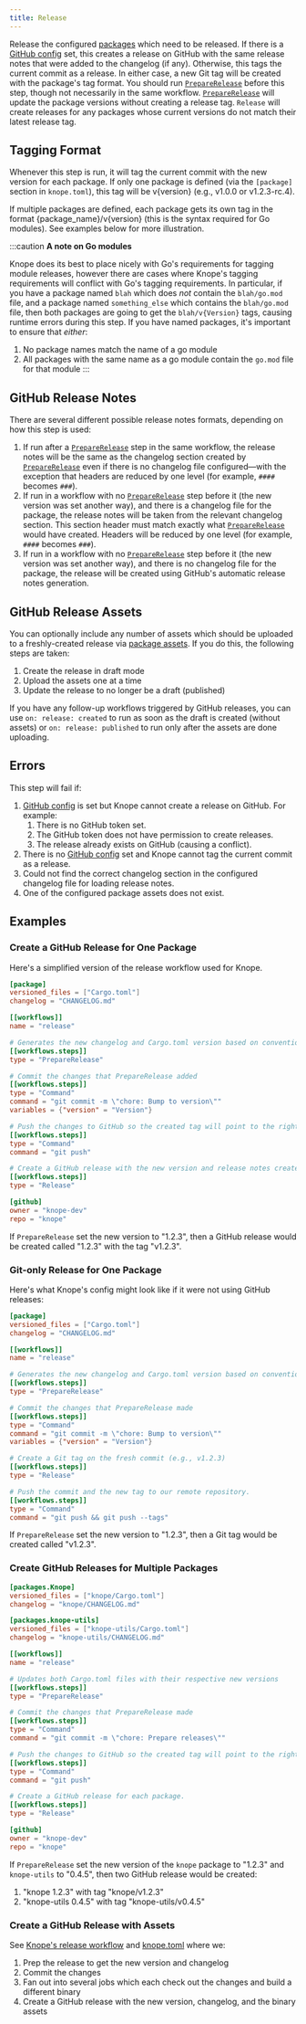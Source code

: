 ```yaml
---
title: Release
---
```


Release the configured [packages] which need to be released. If there is a [GitHub config] set, this creates a release on GitHub with the same release notes that were added to the changelog (if any). Otherwise, this tags the current commit as a release. In either case, a new Git tag will be created with the package's tag format. You should run [`PrepareRelease`] before this step, though not necessarily in the same workflow. [`PrepareRelease`] will update the package versions without creating a release tag. `Release` will create releases for any packages whose current versions do not match their latest release tag.

## Tagging Format

Whenever this step is run, it will tag the current commit with the new version for each package. If only one package is defined (via the `[package]` section in `knope.toml`), this tag will be v{version} (e.g., v1.0.0 or v1.2.3-rc.4).

If multiple packages are defined, each package gets its own tag in the format {package_name}/v{version} (this is the syntax required for Go modules). See examples below for more illustration.

:::caution
**A note on Go modules**

Knope does its best to place nicely with Go's requirements for tagging module releases, however there are cases where Knope's tagging requirements will conflict with Go's tagging requirements. In particular, if you have a package named `blah` which does _not_ contain the `blah/go.mod` file, and a package named `something_else` which contains the `blah/go.mod` file, then both packages are going to get the `blah/v{Version}` tags, causing runtime errors during this step. If you have named packages, it's important to ensure that _either_:

1. No package names match the name of a go module
2. All packages with the same name as a go module contain the `go.mod` file for that module
   :::

## GitHub Release Notes

There are several different possible release notes formats, depending on how this step is used:

1. If run after a [`PrepareRelease`] step in the same workflow, the release notes will be the same as the changelog section created by [`PrepareRelease`] even if there is no changelog file configured—with the exception that headers are reduced by one level (for example, `####` becomes `###`).
2. If run in a workflow with no [`PrepareRelease`] step before it (the new version was set another way), and there is a changelog file for the package, the release notes will be taken from the relevant changelog section. This section header must match exactly what [`PrepareRelease`] would have created. Headers will be reduced by one level (for example, `####` becomes `###`).
3. If run in a workflow with no [`PrepareRelease`] step before it (the new version was set another way), and there is no changelog file for the package, the release will be created using GitHub's automatic release notes generation.

## GitHub Release Assets

You can optionally include any number of assets which should be uploaded to a freshly-created release via [package assets]. If you do this, the following steps are taken:

1. Create the release in draft mode
2. Upload the assets one at a time
3. Update the release to no longer be a draft (published)

If you have any follow-up workflows triggered by GitHub releases, you can use `on: release: created` to run as soon as the draft is created (without assets) or `on: release: published` to run only after the assets are done uploading.

## Errors

This step will fail if:

1. [GitHub config] is set but Knope cannot create a release on GitHub. For example:
   1. There is no GitHub token set.
   2. The GitHub token does not have permission to create releases.
   3. The release already exists on GitHub (causing a conflict).
2. There is no [GitHub config] set and Knope cannot tag the current commit as a release.
3. Could not find the correct changelog section in the configured changelog file for loading release notes.
4. One of the configured package assets does not exist.

## Examples

### Create a GitHub Release for One Package

Here's a simplified version of the release workflow used for Knope.

```toml
[package]
versioned_files = ["Cargo.toml"]
changelog = "CHANGELOG.md"

[[workflows]]
name = "release"

# Generates the new changelog and Cargo.toml version based on conventional commits.
[[workflows.steps]]
type = "PrepareRelease"

# Commit the changes that PrepareRelease added
[[workflows.steps]]
type = "Command"
command = "git commit -m \"chore: Bump to version\""
variables = {"version" = "Version"}

# Push the changes to GitHub so the created tag will point to the right place.
[[workflows.steps]]
type = "Command"
command = "git push"

# Create a GitHub release with the new version and release notes created in PrepareRelease. Tag the commit just pushed with the new version.
[[workflows.steps]]
type = "Release"

[github]
owner = "knope-dev"
repo = "knope"
```

If `PrepareRelease` set the new version to "1.2.3", then a GitHub release would be created called "1.2.3" with the tag "v1.2.3".

### Git-only Release for One Package

Here's what Knope's config might look like if it were not using GitHub releases:

```toml
[package]
versioned_files = ["Cargo.toml"]
changelog = "CHANGELOG.md"

[[workflows]]
name = "release"

# Generates the new changelog and Cargo.toml version based on conventional commits.
[[workflows.steps]]
type = "PrepareRelease"

# Commit the changes that PrepareRelease made
[[workflows.steps]]
type = "Command"
command = "git commit -m \"chore: Bump to version\""
variables = {"version" = "Version"}

# Create a Git tag on the fresh commit (e.g., v1.2.3)
[[workflows.steps]]
type = "Release"

# Push the commit and the new tag to our remote repository.
[[workflows.steps]]
type = "Command"
command = "git push && git push --tags"
```

If `PrepareRelease` set the new version to "1.2.3", then a Git tag would be created called "v1.2.3".

### Create GitHub Releases for Multiple Packages

```toml
[packages.Knope]
versioned_files = ["knope/Cargo.toml"]
changelog = "knope/CHANGELOG.md"

[packages.knope-utils]
versioned_files = ["knope-utils/Cargo.toml"]
changelog = "knope-utils/CHANGELOG.md"

[[workflows]]
name = "release"

# Updates both Cargo.toml files with their respective new versions
[[workflows.steps]]
type = "PrepareRelease"

# Commit the changes that PrepareRelease made
[[workflows.steps]]
type = "Command"
command = "git commit -m \"chore: Prepare releases\""

# Push the changes to GitHub so the created tag will point to the right place.
[[workflows.steps]]
type = "Command"
command = "git push"

# Create a GitHub release for each package.
[[workflows.steps]]
type = "Release"

[github]
owner = "knope-dev"
repo = "knope"
```

If `PrepareRelease` set the new version of the `knope` package to "1.2.3" and `knope-utils` to "0.4.5", then two GitHub release would be created:

1. "knope 1.2.3" with tag "knope/v1.2.3"
2. "knope-utils 0.4.5" with tag "knope-utils/v0.4.5"

### Create a GitHub Release with Assets

See [Knope's release workflow] and [knope.toml] where we:

1. Prep the release to get the new version and changelog
2. Commit the changes
3. Fan out into several jobs which each check out the changes and build a different binary
4. Create a GitHub release with the new version, changelog, and the binary assets

[github config]: ../github.md
[`preparerelease`]: PrepareRelease.md
[packages]: ../packages.md
[package assets]: ../packages.md#assets
[Knope's release workflow]: https://github.com/knope-dev/knope/blob/main/.github/workflows/release.yml
[knope.toml]: https://github.com/knope-dev/knope/blob/main/knope.toml
